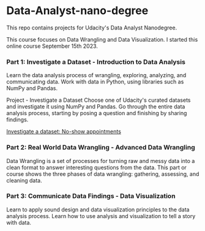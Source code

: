 # Data-Analyst-nano-degree
 This repo contains projects for Udacity's Data Analyst Nanodegree.

 This course focuses on Data Wrangling and Data Visualization. I started this online course September 15th 2023.

 ### Part 1: Investigate a Dataset - Introduction to Data Analysis

 Learn the data analysis process of wrangling, exploring, analyzing, and communicating data. Work with data in Python, using libraries such as NumPy and Pandas.

 Project - Investigate a Dataset
 Choose one of Udacity's curated datasets and investigate it using NumPy and Pandas. Go through the entire data analysis process, starting by posing a question and finishing by sharing findings.

 [Investigate a dataset: No-show appointments](Project-1/Medical-Appointment-No-Shows.ipynb)


 ### Part 2: Real World Data Wrangling - Advanced Data Wrangling

 Data Wrangling is a set of processes for turning raw and messy data into a clean format to answer interesting questions from the data. This part or course shows the three phases of data wrangling: gathering, assessing, and cleaning data.


 ### Part 3: Communicate Data Findings - Data Visualization 

 Learn to apply sound design and data visualization principles to the data analysis process. Learn how to use analysis and visualization to tell a story with data.

